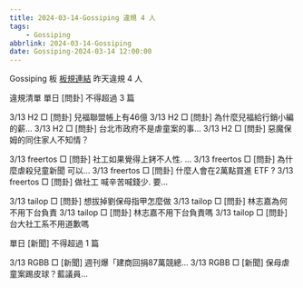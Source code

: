 ```yaml
---
title: 2024-03-14-Gossiping 違規 4 人
tags:
    - Gossiping
abbrlink: 2024-03-14-Gossiping
date: Gossiping-2024-03-14 12:00:00
---
```

Gossiping 板 [板規連結](https://www.ptt.cc/bbs/Gossiping/M.1637425085.A.07D.html)
昨天違規 4 人
<!-- more -->

違規清單
單日 [問卦] 不得超過 3 篇

3/13 H2 □ [問卦] 兒福聯盟帳上有46億
3/13 H2 □ [問卦] 為什麼兒福給行銷小編的薪…
3/13 H2 □ [問卦] 台北市政府不是虐童案的事…
3/13 H2 □ [問卦] 惡魔保姆的同住家人不知情？

3/13 freertos □ [問卦] 社工如果覺得上銬不人性. …
3/13 freertos □ [問卦] 為什麼虐殺兒童新聞 可以…
3/13 freertos □ [問卦] 什麼人會在2萬點買進 ETF ?
3/13 freertos □ [問卦] 做社工 喊辛苦喊錢少. 要…

3/13 tailop □ [問卦] 想拔掉劉保母指甲怎麼做
3/13 tailop □ [問卦] 林志嘉為何不用下台負責
3/13 tailop □ [問卦] 林志嘉不用下台負責嗎
3/13 tailop □ [問卦] 台大社工系不用道歉嗎

單日 [新聞] 不得超過 1 篇

3/13 RGBB □ [新聞] 週刊爆「建商回捐87萬競總…
3/13 RGBB □ [新聞] 保母虐童案踢皮球？藍議員…